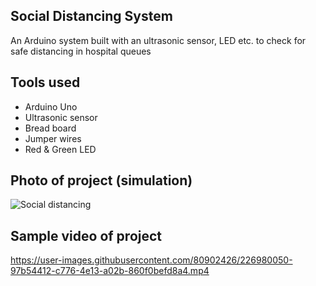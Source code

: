 ## Social Distancing System
An Arduino system built with an ultrasonic sensor, LED etc. to check for safe distancing in hospital queues 

## Tools used
- Arduino Uno
- Ultrasonic sensor
- Bread board
- Jumper wires
- Red & Green LED

## Photo of project (simulation)
![Social distancing](https://user-images.githubusercontent.com/80902426/226732831-2974b128-76d6-4653-9b72-9bc28d0a7f1a.jpeg)

## Sample video of project
https://user-images.githubusercontent.com/80902426/226980050-97b54412-c776-4e13-a02b-860f0befd8a4.mp4






